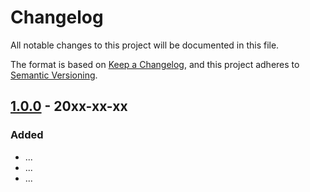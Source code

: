# Changelog
All notable changes to this project will be documented in this file.

The format is based on [Keep a Changelog](https://keepachangelog.com/en/1.0.0/),
and this project adheres to [Semantic Versioning](https://semver.org/spec/v2.0.0.html).

## [1.0.0] - 20xx-xx-xx
### Added
- ...
- ...
- ...

[Unreleased]: https://github.com/developer/express-app/compare/1.0.0...HEAD
[1.0.0]: https://github.com/developer/express-app/releases/tag/1.0.0
